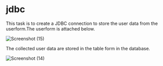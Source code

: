 # jdbc
This task is to create a JDBC connection to store the user data from the userform.The userform is attached below.



![Screenshot (15)](https://user-images.githubusercontent.com/116864585/207305640-4015fac4-17f7-4275-ba11-0edf1aed511d.png)



The collected user data are stored in the table form in the database.



![Screenshot (14)](https://user-images.githubusercontent.com/116864585/207306414-84ea65ae-c228-4c2c-955d-375064d3a629.png)

